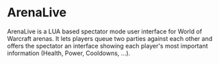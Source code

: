 # ArenaLive
ArenaLive is a LUA based spectator mode user interface for World of Warcraft arenas. It lets players queue two parties against each other and offers the spectator an interface showing each player's most important information (Health, Power, Cooldowns, ...).
